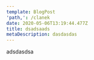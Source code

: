 ```yaml
---
template: BlogPost
'path,': /clanek
date: 2020-05-06T13:19:44.477Z
title: dsadsaads
metaDescription: dasdasdas
---
```

adsdasdsa
